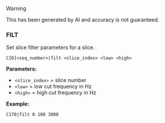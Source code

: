 > [!WARNING]
> This has been generated by AI and accuracy is not guaranteed.

### FILT

Set slice filter parameters for a slice.

```
C[D]<seq_number>|filt <slice_index> <low> <high>
```

**Parameters:**
- `<slice_index>` = slice number
- `<low>` = low cut frequency in Hz
- `<high>` = high cut frequency in Hz

**Example:**
```
C170|filt 0 100 3000
```